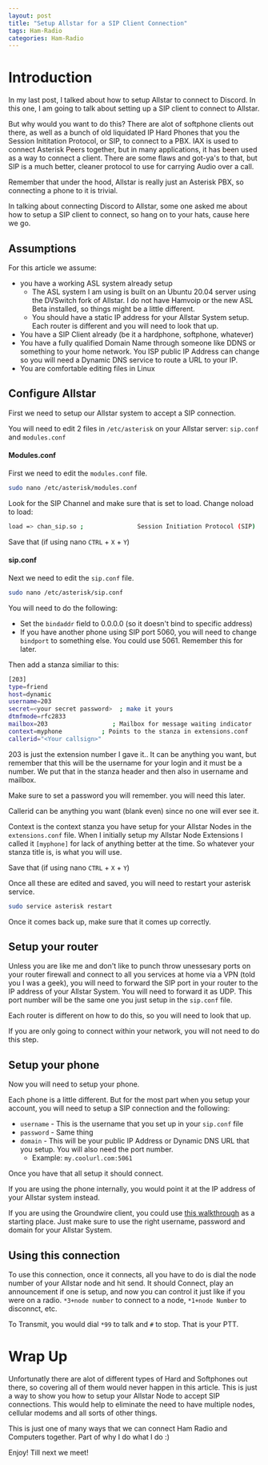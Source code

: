 ```yaml
---
layout: post
title: "Setup Allstar for a SIP Client Connection"
tags: Ham-Radio
categories: Ham-Radio
---
```


# Introduction

In my last post, I talked about how to setup Allstar to connect to Discord. In this one, I am going to talk about setting up a SIP client to connect to Allstar.

But why would you want to do this? There are alot of softphone clients out there, as well as a bunch of old liquidated IP Hard Phones that you the Session Inititation Protocol, or SIP, to connect to a PBX. IAX is used to connect Asterisk Peers together, but in many applications, it has been used as a way to connect a client. There are some flaws and got-ya's to that, but SIP is a much better, cleaner protocol to use for carrying Audio over a call.

Remember that under the hood, Allstar is really just an Asterisk PBX, so connecting a phone to it is trivial.

In talking about connecting Discord to Allstar, some one asked me about how to setup a SIP client to connect, so hang on to your hats, cause here we go.

## Assumptions

For this article we assume:
* you have a working ASL system already setup
  * The ASL system I am using is built on an Ubuntu 20.04 server using the DVSwitch fork of Allstar. I do not have Hamvoip or the new ASL Beta installed, so things might be a little different.
  * You should have a static IP address for your Allstar System setup. Each router is different and you will need to look that up.
* You have a SIP Client already (be it a hardphone, softphone, whatever)
* You have a fully qualified Domain Name through someone like DDNS or something to your home network. You ISP public IP Address can change so you will need a Dynamic DNS service to route a URL to your IP.
* You are comfortable editing files in Linux

## Configure Allstar

First we need to setup our Allstar system to accept a SIP connection.

You will need to edit 2 files in ```/etc/asterisk``` on your Allstar server: ```sip.conf``` and ```modules.conf```

#### Modules.conf

First we need to edit the ```modules.conf``` file. 

```bash
sudo nano /etc/asterisk/modules.conf
```

Look for the SIP Channel and make sure that is set to load. Change noload to load:

```bash
load => chan_sip.so ;				Session Initiation Protocol (SIP)  
```

Save that (if using nano ```CTRL``` + ```X``` + ```Y```)

#### sip.conf

Next we need to edit the ```sip.conf``` file.

```bash
sudo nano /etc/asterisk/sip.conf
```

You will need to do the following:

* Set the ```bindaddr``` field to 0.0.0.0 (so it doesn't bind to specific address)
* If you have another phone using SIP port 5060, you will need to change ```bindport``` to something else. You could use 5061. Remember this for later.

Then add a stanza similiar to this:

```bash
[203]
type=friend
host=dynamic
username=203
secret=<your secret password>  ; make it yours 
dtmfmode=rfc2833
mailbox=203                  ; Mailbox for message waiting indicator
context=myphone           ; Points to the stanza in extensions.conf
callerid="<Your callsign>"
```

203 is just the extension number I gave it.. It can be anything you want, but remember that this will be the username for your login and it must be a number. We put that in the stanza header and then also in username and mailbox.

Make sure to set a password you will remember. you will need this later.

Callerid can be anything you want (blank even) since no one will ever see it.

Context is the context stanza you have setup for your Allstar Nodes in the ```extensions.conf``` file. When I initially setup my Allstar Node Extensions I called it ```[myphone]``` for lack of anything better at the time. So whatever your stanza title is, is what you will use.

Save that (if using nano ```CTRL``` + ```X``` + ```Y```)

Once all these are edited and saved, you will need to restart your asterisk service.

```bash
sudo service asterisk restart
```

Once it comes back up, make sure that it comes up correctly.

## Setup your router

Unless you are like me and don't like to punch throw unessesary ports on your router firewall and connect to all you services at home via a VPN (told you I was a geek), you will need to forward the SIP port in your router to the IP address of your Allstar System. You will need to forward it as UDP. This port number will be the same one you just setup in the ```sip.conf``` file.

Each router is different on how to do this, so you will need to look that up.

If you are only going to connect within your network, you will not need to do this step.

## Setup your phone

Now you will need to setup your phone. 

Each phone is a little different. But for the most part when you setup your account, you will need to setup a SIP connection and the following:

* ```username``` - This is the username that you set up in your ```sip.conf``` file
* ```password``` - Same thing
* ```domain``` - This will be your public IP Address or Dynamic DNS URL that you setup. You will also need the port number. 
  * Example: ```my.coolurl.com:5061```

Once you have that all setup it should connect. 

If you are using the phone internally, you would point it at the IP address of your Allstar system instead.

If you are using the Groundwire client, you could use [this walkthrough](https://hamsoverip.github.io/wiki/endpoints/soft_phones/groundwire/groundwire/) as a starting place. Just make sure to use the right username, password and domain for your Allstar System.

## Using this connection

To use this connection, once it connects, all you have to do is dial the node number of your Allstar node and hit send. It should Connect, play an announcement if one is setup, and now you can control it just like if you were on a radio. ```*3+node number``` to connect to a node, ```*1+node Number``` to disconnct, etc.

To Transmit, you would dial ```*99``` to talk and ```#``` to stop. That is your PTT.

# Wrap Up

Unfortunatly there are alot of different types of Hard and Softphones out there, so covering all of them would never happen in this article. This is just a way to show you how to setup your Allstar Node to accept SIP connections. This would help to eliminate the need to have multiple nodes, cellular modems and all sorts of other things.

This is just one of many ways that we can connect Ham Radio and Computers together. Part of why I do what I do :)

Enjoy! Till next we meet!
